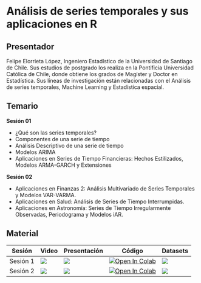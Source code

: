 # Análisis de series temporales y sus aplicaciones en R

## Presentador

Felipe Elorrieta López, Ingeniero Estadístico de la Universidad de Santiago de Chile.
Sus estudios de postgrado los realiza en la Pontificia Universidad Católica de Chile,
donde obtiene los grados de Magíster y Doctor en Estadística. Sus líneas de
investigación están relacionadas con el Análisis de series temporales,
Machine Learning y Estadística espacial.

## Temario

**Sesión 01**

* ¿Qué son las series temporales?
* Componentes de una serie de tiempo
* Análisis Descriptivo de una serie de tiempo
* Modelos ARIMA
* Aplicaciones en Series de Tiempo Financieras: Hechos Estilizados, Modelos ARMA-GARCH y Extensiones


**Sesión 02**

* Aplicaciones en Finanzas 2: Análisis Multivariado de Series Temporales y Modelos VAR-VARMA.
* Aplicaciones en Salud: Análisis de Series de Tiempo Interrumpidas.
* Aplicaciones en Astronomía: Series de Tiempo Irregularmente Observadas, Periodograma y Modelos iAR.

## Material 
| Sesión   | Video                                                                                                                                                                                                                                            | Presentación                                                                                                                                                                          | Código                                                                                                                                                                                             | Datasets                                                                                                                                                                                                                                       |
|----------|--------------------------------------------------------------------------------------------------------------------------------------------------------------------------------------------------------------------------------------------------|---------------------------------------------------------------------------------------------------------------------------------------------------------------------------------------|----------------------------------------------------------------------------------------------------------------------------------------------------------------------------------------------------|------------------------------------------------------------------------------------------------------------------------------------------------------------------------------------------------------------------------------------------------|
| Sesión 1 | <a href="https://www.youtube.com/watch?v=rT4dcQ3usyk&t=5388s&ab_channel=SociedadChilenadeEstad%C3%ADstica" target="_parent"><img src="https://img.shields.io/badge/YouTube-%23FF0000.svg?style=for-the-badge&logo=YouTube&logoColor=white"/></a> | <a href="docs/2023/01_series_temporales/clase_01.pdf" target="_parent"><img src="https://img.shields.io/badge/PDF-%23FF0000.svg?style=for-the-badge&logo=adobe&logoColor=white"/></a> | <a href="docs/2023/01_series_temporales/codigo_01.R" target="_parent"><img src="https://img.shields.io/badge/r-%23276DC3.svg?style=for-the-badge&logo=r&logoColor=white" alt="Open In Colab"/></a> | <a href="https://drive.google.com/drive/folders/1HERPpZYje74h8ka5QtRPcjn3Gk0T5xNf?usp=drive_link" target="_parent"><img src="https://img.shields.io/badge/Google%20Drive-4285F4?style=for-the-badge&logo=googledrive&logoColor=white"/></a>    |
| Sesión 2 | <a href="https://www.youtube.com/watch?v=mNq3faD8qMM&ab_channel=SociedadChilenadeEstad%C3%ADstica" target="_parent"><img src="https://img.shields.io/badge/YouTube-%23FF0000.svg?style=for-the-badge&logo=YouTube&logoColor=white"/></a>         | <a href="docs/2023/01_series_temporales/clase_02.pdf" target="_parent"><img src="https://img.shields.io/badge/PDF-%23FF0000.svg?style=for-the-badge&logo=adobe&logoColor=white"/></a> | <a href="docs/2023/01_series_temporales/codigo_02.R" target="_parent"><img src="https://img.shields.io/badge/r-%23276DC3.svg?style=for-the-badge&logo=r&logoColor=white" alt="Open In Colab"/></a> | <a href="https://drive.google.com/drive/folders/1HERPpZYje74h8ka5QtRPcjn3Gk0T5xNf?usp=drive_link" target="_parent"><img src="https://img.shields.io/badge/Google%20Drive-4285F4?style=for-the-badge&logo=googledrive&logoColor=white"/></a>    |